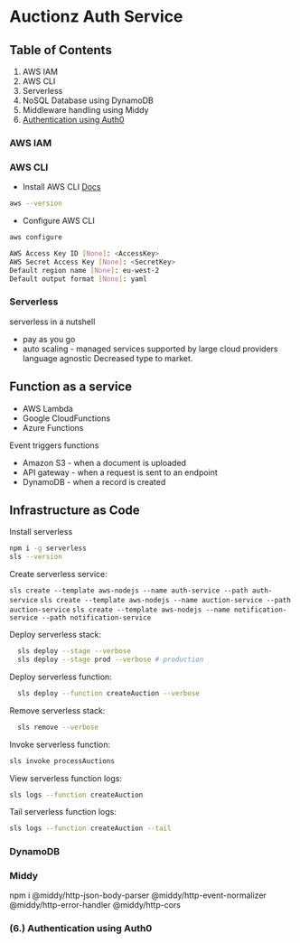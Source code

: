 # Auctionz Auth Service

## Table of Contents

1. AWS IAM
2. AWS CLI
3. Serverless
4. NoSQL Database using DynamoDB
5. Middleware handling using Middy
6. [Authentication using Auth0](#6-authentication-using-auth0)

### AWS IAM

### AWS CLI

- Install AWS CLI [Docs](https://docs.aws.amazon.com/cli/latest/userguide/getting-started-install.html)

```bash
aws --version
```

- Configure AWS CLI

```bash
aws configure

AWS Access Key ID [None]: <AccessKey>
AWS Secret Access Key [None]: <SecretKey>
Default region name [None]: eu-west-2
Default output format [None]: yaml
```

### Serverless

serverless in a nutshell

- pay as you go
- auto scaling - managed services
  supported by large cloud providers
  language agnostic
  Decreased type to market.

## Function as a service

- AWS Lambda
- Google CloudFunctions
- Azure Functions

Event triggers functions

- Amazon S3 - when a document is uploaded
- API gateway - when a request is sent to an endpoint
- DynamoDB - when a record is created

## Infrastructure as Code

Install serverless

```bash
npm i -g serverless
sls --version
```

Create serverless service:

`sls create --template aws-nodejs --name auth-service --path auth-service`
`sls create --template aws-nodejs --name auction-service --path auction-service`
`sls create --template aws-nodejs --name notification-service --path notification-service`

Deploy serverless stack:

```bash
  sls deploy --stage --verbose
  sls deploy --stage prod --verbose # production
```

Deploy serverless function:

```bash
  sls deploy --function createAuction --verbose
```

Remove serverless stack:

```bash
  sls remove --verbose
```

Invoke serverless function:

```bash
sls invoke processAuctions
```

View serverless function logs:

```bash
sls logs --function createAuction
```

Tail serverless function logs:

```bash
sls logs --function createAuction --tail
```

### DynamoDB

### Middy

npm i @middy/http-json-body-parser @middy/http-event-normalizer @middy/http-error-handler @middy/http-cors

### (6.) Authentication using Auth0
